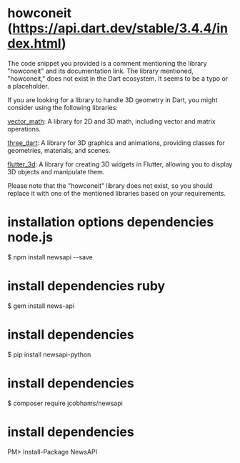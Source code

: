 # howconeit (https://api.dart.dev/stable/3.4.4/index.html)

The code snippet you provided is a comment mentioning the library "howconeit" and its documentation link. The library mentioned, "howconeit," does not exist in the Dart ecosystem. It seems to be a typo or a placeholder.

If you are looking for a library to handle 3D geometry in Dart, you might consider using the following libraries:

[vector_math](https://pub.dev/packages/vector_math): A library for 2D and 3D math, including vector and matrix operations.<br/>

[three_dart](https://pub.dev/packages/three_dart): A library for 3D graphics and animations, providing classes for geometries, materials, and scenes.<br/>

[flutter_3d](https://pub.dev/packages/http): A library for creating 3D widgets in Flutter, allowing you to display 3D objects and manipulate them.<br/>


Please note that the "howconeit" library does not exist, so you should replace it with one of the mentioned libraries based on your requirements.

# installation options dependencies node.js
$ npm install newsapi --save

# install dependencies ruby
$ gem install news-api

# install dependencies
$ pip install newsapi-python

# install dependencies
$ composer require jcobhams/newsapi

# install dependencies
PM> Install-Package NewsAPI

